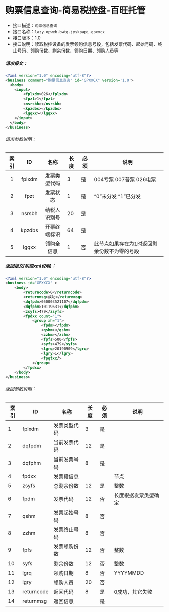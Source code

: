 # 购票信息查询-简易税控盘-百旺托管

- 接口描述：`购票信息查询`
- 接口名称：`lazy.opweb.bwtg.jyskpapi.gpxxcx`
- 接口版本：1.0
- 接口说明：读取税控设备的发票领购信息号段，包括发票代码、起始号码、终止号码、领购份数、剩余份数、领购日期、领购人员等

##### 请求报文：

```xml
<?xml version="1.0" encoding="utf-8"?>
<business comment="购票信息查询" id="GPXXCX" version='1.0'>
  <body>
  	<input>
  		<fplxdm>026</fplxdm>
  		<fpzt>1</fpzt>
  		<nsrsbh></nsrsbh>
  		<kpzdbs></kpzdbs>
  		<lgqxx></lgqxx>
  	</input>
  </body>
</business>
```

###### 请求参数说明：

| 索引 |     ID     |       名称       | 长度  | 必须 | 说明                                                         |
| :--: | :--------: | :--------------: | ----- | ---- | ------------------------------------------------------------ |
|  1   |   fplxdm   |      发票类型代码      | 3    | 是   | 004专票 007普票 026电票 |
|  2   | fpzt |     发票状态     | 1 | 是   | “0”未分发   “1”已分发 |
| 3 | nsrsbh | 纳税人识别号 | 20 | 是 |  |
| 4 | kpzdbs | 开票终端标识 | 64 | 是 |  |
| 5 | lgqxx | 领购全信息 | 1 | 否 | 此节点如果存在为1时返回剩余份数不为零的号段 |

##### 返回报文(税控xml说明)：

```xml
<?xml version="1.0" encoding="utf-8"?>
<business id="GPXXCX" >
    <body>
        <returncode>0</returncode>
        <returnmsg>成功</returnmsg>
        <dqfpdm>050003521107</dqfpdm>
        <dqfphm>10119631</dqfphm>
        <zsyfs>479</zsyfs>
        <fpdxx count="1">
            <group xh="1">
                <fpdm></fpdm>
                <qshm></qshm>
                <zzhm></zzhm>
                <fpfs>500</fpfs>
                <syfs>479</syfs>
                <lgrq>20190909</lgrq>
                <lgry>1</lgry>
                <fpqtxx/>
            </group>
        </fpdxx>
    </body>
</business>
```

###### 返回参数说明：

| 索引 | ID         | 名称         | 长度 | 必须 | 说明                 |
| ---- | ---------- | ------------ | ---- | ---- | -------------------- |
| 1    | fplxdm     | 发票类型代码 | 3    | 是   |                      |
| 2    | dqfpdm     | 当前发票代码 | 12   | 是   |                      |
| 3    | dqfphm     | 当前发票号码 | 8    | 是   |                      |
| 4    | fpdxx      | 发票段信息   |      |      | 节点                 |
| 5    | zsyfs      | 总剩余份数   | 12   | 是   | 整数                 |
| 6    | fpdm       | 发票代码     | 12   | 否   | 长度根据发票类型确定 |
| 7    | qshm       | 发票起始号码 | 8    | 否   |                      |
| 8    | zzhm       | 发票终止号码 | 8    | 否   |                      |
| 9    | fpfs       | 发票领购份数 | 12   | 否   | 整数                 |
| 10   | syfs       | 剩余份数     | 12   | 否   | 整数                 |
| 11   | lgrq       | 领购日期     | 8    | 否   | YYYYMMDD             |
| 12   | lgry       | 领购人员     | 20   | 否   |                      |
| 13   | returncode | 返回代码     | 8    | 是   | 0成功，其它失败      |
| 14   | returnmsg  | 返回信息     |      | 是   |                      |
